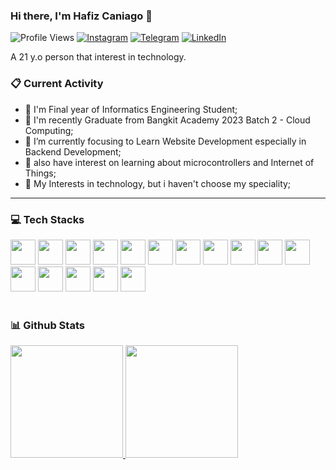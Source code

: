### Hi there, I'm Hafiz Caniago 👋
![Profile Views](https://komarev.com/ghpvc/?username=hafizcode02)
[![Instagram](https://img.shields.io/badge/--linkedin?label=Instagram&logo=Instagram&style=social)](https://www.instagram.com/hafizcaniago/)
[![Telegram](https://img.shields.io/badge/--telegram?label=Telegram&logo=Telegram&style=social)](https://t.me/hafizcode02/) 
[![LinkedIn](https://img.shields.io/badge/--linkedin?label=LinkedIn&logo=LinkedIn&style=social)](https://www.linkedin.com/in/hafiz-caniago/) 

A 21 y.o person that interest in technology.
### 📋 Current Activity
- 💼 I'm Final year of Informatics Engineering Student;
- 🚀 I'm recently Graduate from Bangkit Academy 2023 Batch 2 - Cloud Computing;
- 🎯 I’m currently focusing to Learn Website Development especially in Backend Development;
- 📖 also have interest on learning about microcontrollers and Internet of Things;
- 🤔 My Interests in technology, but i haven't choose my speciality;
----

### 💻 Tech Stacks
<div align="left">
 <code><img src="https://www.svgrepo.com/show/349474/php.svg" height="40"></code>
 <code><img src="https://www.svgrepo.com/show/349419/javascript.svg" height="40"></code>
 <code><img src="https://www.svgrepo.com/show/374016/python.svg" height="40"></code>
 <code><img src="https://www.svgrepo.com/show/353985/laravel.svg" height="40"></code>
 <code><img src="https://www.svgrepo.com/show/354119/nodejs-icon.svg" height="40"></code>
 <code><img src="https://www.svgrepo.com/show/330398/express.svg" height="40"></code>
 <code><img src="https://www.svgrepo.com/show/508915/flask.svg" height="40"></code>
 <code><img src="https://www.svgrepo.com/show/303251/mysql-logo.svg" height="40"></code>
 <code><img src="https://www.svgrepo.com/show/374071/sequelize.svg" height="40"></code>
 <code><img src="https://www.svgrepo.com/show/353498/bootstrap.svg" height="40"></code>
 <code><img src="https://www.svgrepo.com/show/452183/cpp.svg" height="40"></code>
 <code><img src="https://www.svgrepo.com/show/353423/arduino.svg" height="40"></code>
 <code><img src="https://www.svgrepo.com/show/353805/google-cloud.svg" height="40"></code>
 <code><img src="https://www.svgrepo.com/show/452192/docker.svg" height="40"></code>
 <code><img src="https://seeklogo.com/images/L/laragon-logo-D8819D2A8F-seeklogo.com.png" height="40" width="40"></code>
 <code><img src="https://www.svgrepo.com/show/452129/vs-code.svg" height="40"></code>
</div>
<br>

### 📊 Github Stats
<p align="left">
<a href="https://github.com/hafizcode02">
  <img height="180em" src="https://github-readme-stats-eight-theta.vercel.app/api?username=hafizcode02&show_icons=true&theme=algolia&include_all_commits=true&count_private=true"/>
  <img height="180em" src="https://github-readme-stats-eight-theta.vercel.app/api/top-langs/?username=hafizcode02&layout=compact&langs_count=8&theme=algolia"/>
</a>
</p
